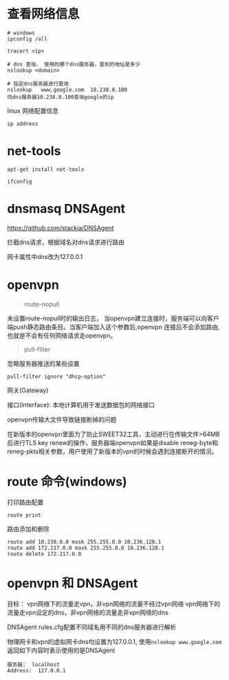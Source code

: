 

# 查看网络信息
```
# windows 
ipconfig /all

tracert <ip> 

# dns 查询， 使用的哪个dns服务器，查到的地址是多少
nslookup <domain>

# 指定dns服务器进行查询
nslookup   www.google.com  10.238.0.100
向dns服务器10.238.0.100查询google的ip
```

linux 网络配置信息
```
ip address
```

# net-tools
```
apt-get install net-tools

ifconfig
```

# dnsmasq DNSAgent
https://github.com/stackia/DNSAgent

拦截dns请求，根据域名对dns请求进行路由

网卡属性中dns改为127.0.0.1

# openvpn

> route-nopull

未设置route-nopull时的输出日志， 当openvpn建立连接时，服务端可以向客户端push静态路由条目。当客户端加入这个参数后,openvpn 连接后不会添加路由,也就是不会有任何网络请求走openvpn。


> pull-filter

忽略服务器推送的某些设置
```
pull-filter ignore "dhcp-option"
```

网关(Gateway)

接口(Interface): 本地计算机用于发送数据包的网络接口


openvpn传输大文件导致链接断掉的问题

在新版本的openvpn里面为了防止SWEET32工具，主动进行在传输文件>64MB后进行TLS key renew的操作，服务器端openvpn如果是disable reneg-byte和reneg-pkts相关参数，用户使用了新版本的vpn的时候会遇到连接断开的情况。


# route 命令(windows)
打印路由配置
```
route print
```

路由添加和删除
```
route add 10.238.0.0 mask 255.255.0.0 10.236.128.1
route add 172.217.0.0 mask 255.255.0.0 10.236.128.1
route delete 172.217.0.0
```


# openvpn 和 DNSAgent
目标： vpn网络下的流量走vpn，非vpn网络的流量不经过vpn网络
vpn网络下的流量走vpn设定的dns，非vpn网络的流量走非vpn网络的dns

DNSAgent rules.cfg配置不同域名用不同的dns服务器进行解析

物理网卡和vpn的虚拟网卡dns均设置为127.0.0.1, 使用`nslookup www.google.com`返回如下内容时表示使用的是DNSAgent
```
服务器:  localhost
Address:  127.0.0.1
```